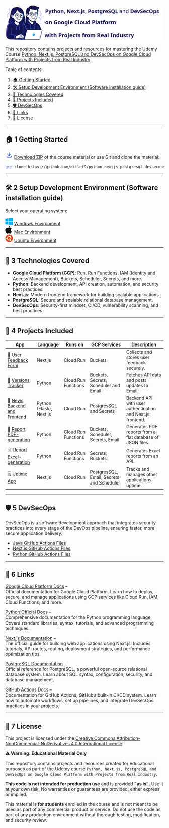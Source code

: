 ![Python, Next.js, PostgreSQL and DevSecOps on Google Cloud Platform with Projects from Real Industry Logo](_docs/python-nextjs-postgresql-devsecops-gcp-logo.png) 

This repository contains projects and resources for mastering the 
Udemy Course 
[Python, Next.js, PostgreSQL and DevSecOps on Google Cloud Platform with Projects from Real Industry](https://www.udemy.com/course/python-nextjs-postgresql-and-devsecops-on-google-cloud/?referralCode=FC37116C22B35FA1A907).


Table of contents:
1. [🏠 Getting Started](#-1-getting-started)
2. [🛠️ Setup Development Environment (Software installation guide)](#%EF%B8%8F-2-setup-development-environment-software-installation-guide)
3. [📌 Technologies Covered](#-3-technologies-covered)
4. [🎯 Projects Included](#-4-projects-included)
5. [🛡️ DevSecOps](#%EF%B8%8F-5-devsecops)
6. [🔗 Links](#-6-links)
7. [📜 License](#-7-license)

---

## 🏠 1 Getting Started

![Download](_docs/download_24dp_2854C5_FILL0_wght400_GRAD0_opsz24.png) [Download ZIP](https://github.com/ditlef9/python-nextjs-postgresql-devsecops-gcp/archive/refs/heads/main.zip) of the course material
or use Git and clone the material:
```bash
git clone https://github.com/ditlef9/python-nextjs-postgresql-devsecops-gcp.git
```


---

## 🛠️ 2 Setup Development Environment (Software installation guide)

Select your operating system:

![Windows](_docs/icons/windows-24x24.png) [Windows Environment](setup-development-environment/windows-environment)<br>
![Mac](_docs/icons/mac-24x24.png) [Mac Environment](setup-development-environment/mac-environment)<br>
![Ubuntu](_docs/icons/ubuntu-24x24.png) [Ubuntu Environment](setup-development-environment/ubuntu-environment)<br>

---

## 📌 3 Technologies Covered
- **Google Cloud Platform (GCP)**: Run, Run Functions, IAM (Identity and Access Management), Buckets, Scheduler, Secrets, and more.
- **Python**: Backend development, API creation, automation, and security best practices.
- **Next.js**: Modern frontend framework for building scalable applications.
- **PostgreSQL**: Secure and scalable relational database management.
- **DevSecOps**: Security-first mindset, CI/CD, vulnerability scanning, and best practices.

---

## 🎯 4 Projects Included
| App                                  |  Language               | Runs on             | GCP Services                               | Description                                                |
|--------------------------------------|-------------------------|---------------------|--------------------------------------------|------------------------------------------------------------|
| 📝 [User Feedback Form](user-feedback-form)         | Next.js                 | Cloud Run           | Buckets                                    | Collects and stores user feedback securely.                |
| 🔄 [Versions Tracker](versions-tracker)           | Python                  | Cloud Run Functions | Buckets, Secrets, Scheduler and Email      | Fetches API data and posts updates to Email.               |
| 📝 [News Backend and Frontend](news) | Python (Flask), Next.js | Cloud Run           | PostgresSQL and Secrets                    | Backend API with user authentication and Next.js frontend. |
| 📄 [Report PDF-generation](report-pdf-generation)      | Python                  | Cloud Run Functions | Buckets, Scheduler, Secrets, Email         | Generates PDF reports from a flat database of JSON files.  |
| 📊 [Report Excel-generation](report-excel-generation)    | Python                  | Cloud Run Functions | Secrets, Buckets                           | Generates Excel reports from an API.                       |
| 🗒️ [Uptime App](uptime-app)          | Next.js                 | Cloud Run           | PostgresSQL, Email, Secrets and  Scheduler | Tracks and manages other applications uptime.              |


--- 

## 🛡️ 5 DevSecOps

DevSecOps is a software development approach that integrates security practices into every stage of the DevOps pipeline, 
ensuring faster, more secure application delivery.

* [Java GitHub Actions Files](https://github.com/ditlef9/python-nextjs-postgresql-devsecops-gcp/tree/main/devsecops/java/.github/workflows)
* [Next.js GitHub Actions Files](https://github.com/ditlef9/python-nextjs-postgresql-devsecops-gcp/tree/main/devsecops/nextjs/.github/workflows)
* [Python GitHub Actions Files](https://github.com/ditlef9/python-nextjs-postgresql-devsecops-gcp/tree/main/devsecops/python/.github/workflows)


---

## 🔗 6 Links

[Google Cloud Platform Docs](https://cloud.google.com/docs) –  
Official documentation for Google Cloud Platform. Learn how to deploy, secure, and manage applications using GCP services like Cloud Run, IAM, Cloud Functions, and more.

[Python Official Docs](https://docs.python.org/3/) –  
Comprehensive documentation for the Python programming language. Covers standard libraries, syntax, tutorials, and advanced programming techniques.

[Next.js Documentation](https://nextjs.org/docs) –  
The official guide for building web applications using Next.js. Includes tutorials, API routes, routing, deployment strategies, and performance optimization tips.

[PostgreSQL Documentation](https://www.postgresql.org/docs/) –  
Official reference for PostgreSQL, a powerful open-source relational database system. Learn about SQL syntax, configuration, security, and database management.

[GitHub Actions Docs](https://docs.github.com/en/actions) –  
Documentation for GitHub Actions, GitHub’s built-in CI/CD system. Learn how to automate workflows, set up pipelines, and integrate DevSecOps practices in your projects.


---

## 📜 7 License


This project is licensed under the
[Creative Commons Attribution-NonCommercial-NoDerivatives 4.0 International License](https://creativecommons.org/licenses/by-nc-nd/4.0/).

**⚠️ Warning: Educational Material Only**

This repository contains projects and resources created for educational purposes as part of the Udemy course 
`Python, Next.js, PostgreSQL and DevSecOps on Google Cloud Platform with Projects from Real Industry`.

**This code is not intended for production use** and is provided **"as is"**. 
Use it at your own risk. No warranties or guarantees are provided, either express or implied. 

This material is **for students** enrolled in the course and is not meant to be used as part of any commercial product or service. 
Do not use the code as part of any production environment without thorough testing, modification, and security review.

